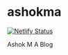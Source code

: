 # ashokma
[![Netlify Status](https://api.netlify.com/api/v1/badges/7755f7bf-43c2-462c-b795-5ba4662ace40/deploy-status)](https://app.netlify.com/sites/ashokma/deploys)

Ashok M A Blog
